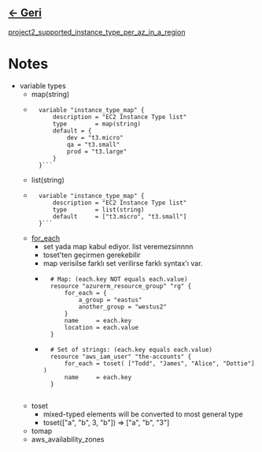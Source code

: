 ## [<- Geri](../README.md)

[project2_supported_instance_type_per_az_in_a_region](./project2_supported_instance_type_per_az_in_a_region/README.md)
# Notes
- variable types
    - map(string)
    - ```
        variable "instance_type_map" {
            description = "EC2 Instance Type list"
            type        = map(string)
            default = {
                dev = "t3.micro"
                qa = "t3.small"
                prod = "t3.large"
            }
        }```
    - list(string)
    - ```
        variable "instance_type_map" {
            description = "EC2 Instance Type list"
            type        = list(string)
            default     = ["t3.micro", "t3.small"]
        }```
    - [for_each](https://developer.hashicorp.com/terraform/language/meta-arguments/for_each#basic-syntax)
        - set yada map kabul ediyor. list veremezsinnnn
        - toset'ten geçirmen gerekebilir
        - map verisilse farklı set verilirse farklı syntax'ı var.
        - ```
            # Map: (each.key NOT equals each.value)
            resource "azurerm_resource_group" "rg" {
                for_each = {
                    a_group = "eastus"
                    another_group = "westus2"
                }
                name     = each.key
                location = each.value
            }
            ```
        - ```
            # Set of strings: (each.key equals each.value)
            resource "aws_iam_user" "the-accounts" {
                for_each = toset( ["Todd", "James", "Alice", "Dottie"] )
                name     = each.key
            }
        ```
    - toset
        - mixed-typed elements will be converted to most general type
        - toset(["a", "b", 3, "b"]) => ["a", "b", "3"]
    - tomap
    - aws_availability_zones
